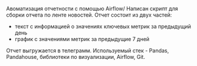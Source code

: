 Авоматизация отчетности с помощью Airflow/
Написан скрипт для сборки отчета по ленте новостей. Отчет состоит из двух частей:
- текст с информацией о значениях ключевых метрик за предыдущий день
- график с значениями метрик за предыдущие 7 дней

Отчет выгружается в телеграмм.
Используемый стек - Pandas, Pandahouse, библиотеки по визуализации, Airflow, Git.
